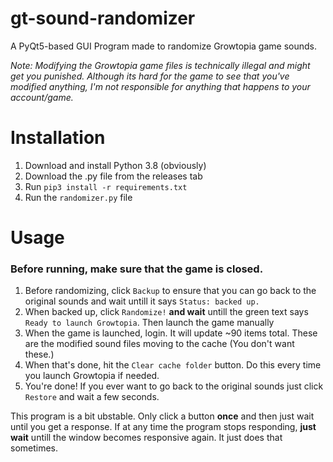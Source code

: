 # gt-sound-randomizer
A PyQt5-based GUI Program made to randomize Growtopia game sounds.

_Note: Modifying the Growtopia game files is technically illegal and might get you punished. Although its hard for the game to see that you've modified anything, I'm not responsible for anything that happens to your account/game._

# Installation

1. Download and install Python 3.8 (obviously)
2. Download the .py file from the releases tab
3. Run `pip3 install -r requirements.txt`
4. Run the `randomizer.py` file


# Usage
### Before running, **make sure that the game is closed.**
1. Before randomizing, click `Backup` to ensure that you can go back to the original sounds and wait untill it says `Status: backed up.`
2. When backed up, click `Randomize!` **and wait** untill the green text says `Ready to launch Growtopia`. Then launch the game manually
3. When the game is launched, login. It will update ~90 items total. These are the modified sound files moving to the cache (You don't want these.)
4. When that's done, hit the `Clear cache folder` button. Do this every time you launch Growtopia if needed.
5. You're done! If you ever want to go back to the original sounds just click `Restore` and wait a few seconds.

This program is a bit ubstable. Only click a button **once** and then just wait until you get a response.
If at any time the program stops responding, **just wait** untill the window becomes responsive again. It just does that sometimes.
